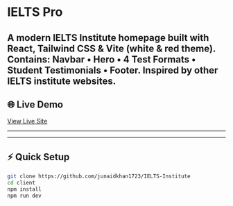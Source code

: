 # IELTS Pro

A modern IELTS Institute homepage built with **React**, **Tailwind CSS** & **Vite** (white & red theme).  
Contains: Navbar • Hero • 4 Test Formats • Student Testimonials • Footer.
Inspired by other IELTS institute websites.
---

## 🌐 Live Demo  
[View Live Site](https://ielts-pro-one.vercel.app/)

---

---

## ⚡ Quick Setup  

```bash
git clone https://github.com/junaidkhan1723/IELTS-Institute
cd client
npm install
npm run dev 
